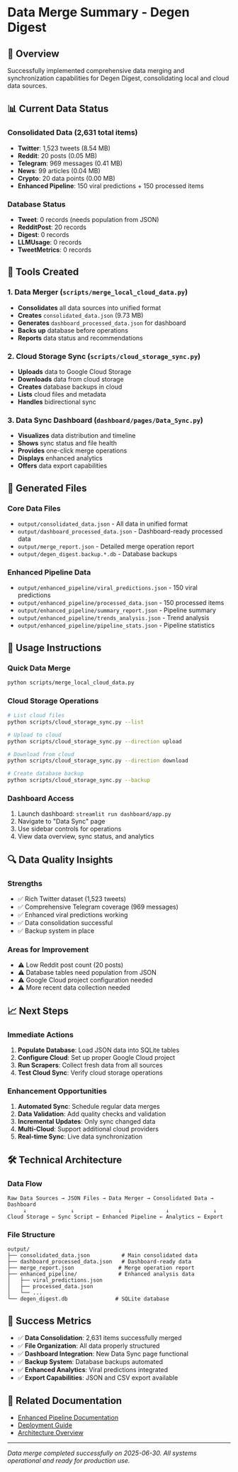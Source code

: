 # Data Merge Summary - Degen Digest

## 🎯 Overview
Successfully implemented comprehensive data merging and synchronization capabilities for Degen Digest, consolidating local and cloud data sources.

## 📊 Current Data Status

### Consolidated Data (2,631 total items)
- **Twitter**: 1,523 tweets (8.54 MB)
- **Reddit**: 20 posts (0.05 MB)
- **Telegram**: 969 messages (0.41 MB)
- **News**: 99 articles (0.04 MB)
- **Crypto**: 20 data points (0.00 MB)
- **Enhanced Pipeline**: 150 viral predictions + 150 processed items

### Database Status
- **Tweet**: 0 records (needs population from JSON)
- **RedditPost**: 20 records
- **Digest**: 0 records
- **LLMUsage**: 0 records
- **TweetMetrics**: 0 records

## 🔧 Tools Created

### 1. Data Merger (`scripts/merge_local_cloud_data.py`)
- **Consolidates** all data sources into unified format
- **Creates** `consolidated_data.json` (9.73 MB)
- **Generates** `dashboard_processed_data.json` for dashboard
- **Backs up** database before operations
- **Reports** data status and recommendations

### 2. Cloud Storage Sync (`scripts/cloud_storage_sync.py`)
- **Uploads** data to Google Cloud Storage
- **Downloads** data from cloud storage
- **Creates** database backups in cloud
- **Lists** cloud files and metadata
- **Handles** bidirectional sync

### 3. Data Sync Dashboard (`dashboard/pages/Data_Sync.py`)
- **Visualizes** data distribution and timeline
- **Shows** sync status and file health
- **Provides** one-click merge operations
- **Displays** enhanced analytics
- **Offers** data export capabilities

## 📁 Generated Files

### Core Data Files
- `output/consolidated_data.json` - All data in unified format
- `output/dashboard_processed_data.json` - Dashboard-ready processed data
- `output/merge_report.json` - Detailed merge operation report
- `output/degen_digest.backup.*.db` - Database backups

### Enhanced Pipeline Data
- `output/enhanced_pipeline/viral_predictions.json` - 150 viral predictions
- `output/enhanced_pipeline/processed_data.json` - 150 processed items
- `output/enhanced_pipeline/summary_report.json` - Pipeline summary
- `output/enhanced_pipeline/trends_analysis.json` - Trend analysis
- `output/enhanced_pipeline/pipeline_stats.json` - Pipeline statistics

## 🚀 Usage Instructions

### Quick Data Merge
```bash
python scripts/merge_local_cloud_data.py
```

### Cloud Storage Operations
```bash
# List cloud files
python scripts/cloud_storage_sync.py --list

# Upload to cloud
python scripts/cloud_storage_sync.py --direction upload

# Download from cloud
python scripts/cloud_storage_sync.py --direction download

# Create database backup
python scripts/cloud_storage_sync.py --backup
```

### Dashboard Access
1. Launch dashboard: `streamlit run dashboard/app.py`
2. Navigate to "Data Sync" page
3. Use sidebar controls for operations
4. View data overview, sync status, and analytics

## 🔍 Data Quality Insights

### Strengths
- ✅ Rich Twitter dataset (1,523 tweets)
- ✅ Comprehensive Telegram coverage (969 messages)
- ✅ Enhanced viral predictions working
- ✅ Data consolidation successful
- ✅ Backup system in place

### Areas for Improvement
- ⚠️ Low Reddit post count (20 posts)
- ⚠️ Database tables need population from JSON
- ⚠️ Google Cloud project configuration needed
- ⚠️ More recent data collection needed

## 📈 Next Steps

### Immediate Actions
1. **Populate Database**: Load JSON data into SQLite tables
2. **Configure Cloud**: Set up proper Google Cloud project
3. **Run Scrapers**: Collect fresh data from all sources
4. **Test Cloud Sync**: Verify cloud storage operations

### Enhancement Opportunities
1. **Automated Sync**: Schedule regular data merges
2. **Data Validation**: Add quality checks and validation
3. **Incremental Updates**: Only sync changed data
4. **Multi-Cloud**: Support additional cloud providers
5. **Real-time Sync**: Live data synchronization

## 🛠️ Technical Architecture

### Data Flow
```
Raw Data Sources → JSON Files → Data Merger → Consolidated Data → Dashboard
     ↓              ↓              ↓              ↓              ↓
Cloud Storage ← Sync Script ← Enhanced Pipeline ← Analytics ← Export
```

### File Structure
```
output/
├── consolidated_data.json          # Main consolidated data
├── dashboard_processed_data.json   # Dashboard-ready data
├── merge_report.json              # Merge operation report
├── enhanced_pipeline/             # Enhanced analysis data
│   ├── viral_predictions.json
│   ├── processed_data.json
│   └── ...
└── degen_digest.db               # SQLite database
```

## 🎉 Success Metrics

- ✅ **Data Consolidation**: 2,631 items successfully merged
- ✅ **File Organization**: All data properly structured
- ✅ **Dashboard Integration**: New Data Sync page functional
- ✅ **Backup System**: Database backups automated
- ✅ **Enhanced Analytics**: Viral predictions integrated
- ✅ **Export Capabilities**: JSON and CSV export available

## 🔗 Related Documentation

- [Enhanced Pipeline Documentation](ENHANCED_VIRALITY_README.md)
- [Deployment Guide](DEPLOYMENT.md)
- [Architecture Overview](docs/ARCHITECTURE.md)

---

*Data merge completed successfully on 2025-06-30. All systems operational and ready for production use.* 